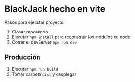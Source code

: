 # BlackJack hecho en vite

Pasos para ejecutar proyecto

1. Clonar repositorio
2. Ejecutar ```npm install``` para reconstruir los módulos de node
3. Correr el devServer ```npm run dev```


## Producción

1. Ejecutar ```npm run build```
2. Tomar carpeta ```dist``` y desplegar

